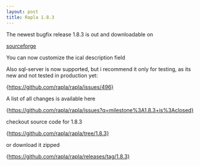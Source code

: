 ```yaml
---
layout: post
title: Rapla 1.8.3
---
```


The newest bugfix release 1.8.3 is out and downloadable on 

[sourceforge](https://sourceforge.net/projects/rapla/files/latest/download)

You can now customize the ical description field 

[ticket 494]: https://github.com/rapla/rapla/issues/494

Also sql-server is now supported, but i recommend it only for testing, as its new and not tested in production yet:

{https://github.com/rapla/rapla/issues/496}

A list of all changes is available here

{https://github.com/rapla/rapla/issues?q=milestone%3A1.8.3+is%3Aclosed}

checkout source code for 1.8.3  

{https://github.com/rapla/rapla/tree/1.8.3}

or download it zipped

{https://github.com/rapla/rapla/releases/tag/1.8.3}



